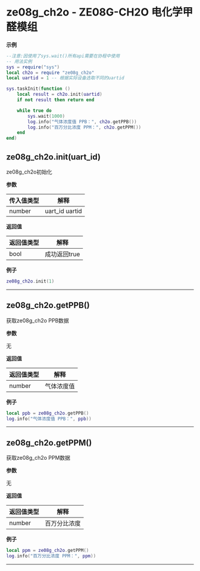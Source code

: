 # ze08g_ch2o - ZE08G-CH2O 电化学甲醛模组

**示例**

```lua
--注意:因使用了sys.wait()所有api需要在协程中使用
-- 用法实例
sys = require("sys")
local ch2o = require "ze08g_ch2o"
local uartid = 1 -- 根据实际设备选取不同的uartid

sys.taskInit(function ()
    local result = ch2o.init(uartid)
    if not result then return end

    while true do
        sys.wait(1000)
        log.info("气体浓度值 PPB：", ch2o.getPPB())
        log.info("百万分比浓度 PPM：", ch2o.getPPM())
    end
end)

```

## ze08g_ch2o.init(uart_id)



ze08g_ch2o初始化

**参数**

|传入值类型|解释|
|-|-|
|number|uart_id uartid|

**返回值**

|返回值类型|解释|
|-|-|
|bool|成功返回true|

**例子**

```lua
ze08g_ch2o.init(1)

```

---

## ze08g_ch2o.getPPB()



获取ze08g_ch2o PPB数据

**参数**

无

**返回值**

|返回值类型|解释|
|-|-|
|number|气体浓度值|

**例子**

```lua
local ppb = ze08g_ch2o.getPPB()
log.info("气体浓度值 PPB：", ppb))

```

---

## ze08g_ch2o.getPPM()



获取ze08g_ch2o PPM数据

**参数**

无

**返回值**

|返回值类型|解释|
|-|-|
|number|百万分比浓度|

**例子**

```lua
local ppm = ze08g_ch2o.getPPM()
log.info("百万分比浓度 PPM：", ppm))

```

---

